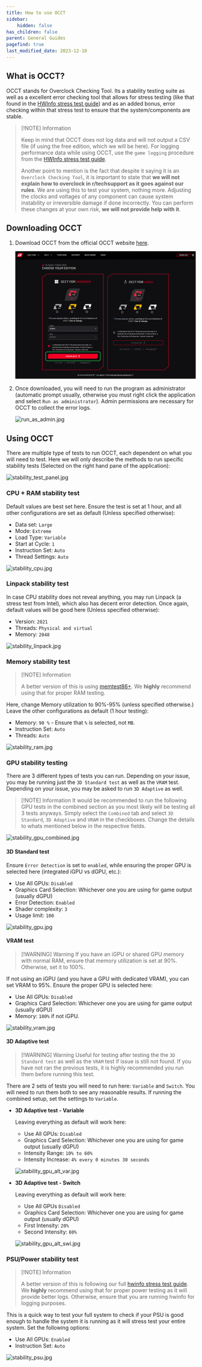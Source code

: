 ```yaml
---
title: How to use OCCT
sidebar:
    hidden: false
has_children: false
parent: General Guides
pagefind: true
last_modified_date: 2023-12-10
---
```


## What is OCCT?
OCCT stands for Overclock Checking Tool. Its a stability testing suite as well as a excellent error checking tool that allows for stress testing (like that found in the [HWInfo stress test guide](/guides/hwinfo)) and as an added bonus, error checking within that stress test to ensure that the system/components are stable.

> [!NOTE] Information
> 
> Keep in mind that OCCT does not log data and will not output a CSV file (if using the free edition, which we will be here). For logging performance data while using OCCT, use the `game logging` procedure from the [HWInfo stress test guide](/guides/hwinfo).
>
> Another point to mention is the fact that despite it saying it is an `Overclock Checking Tool`, it is important to state that **we will not explain how to overclock in r/techsupport as it goes against our rules**. We are using this to test your system, nothing more. Adjusting the clocks and voltages of any component can cause system instability or irreversible damage if done incorrectly. You can perform these changes at your own risk, **we will not provide help with it**.

## Downloading OCCT
1. Download OCCT from the official OCCT website [here](https://www.ocbase.com/download).

    ![occt_download](../../../assets/OCCT/occt_download.png)

2. Once downloaded, you will need to run the program as administrator (automatic prompt usually, otherwise you must right click the application and select `Run as administrator`). Admin permissions are necessary for OCCT to collect the error logs.

    ![run_as_admin.jpg](../../../assets/OCCT/run_as_admin.jpg)

## Using OCCT
There are multiple type of tests to run OCCT, each dependent on what you will need to test. Here we will only describe the methods to run specific stability tests (Selected on the right hand pane of the application):

![stability_test_panel.jpg](../../../assets/OCCT/stability_panel.jpg)

### CPU + RAM stability test
Default values are best set here. Ensure the test is set at 1 hour, and all other configurations are set as default (Unless specified otherwise):
- Data set: `Large`
- Mode: `Extreme`
- Load Type: `Variable`
- Start at Cycle: `1`
- Instruction Set: `Auto`
- Thread Settings: `Auto`

![stability_cpu.jpg](../../../assets/OCCT/stability_cpu.jpg)

### Linpack stability test
In case CPU stability does not reveal anything, you may run Linpack (a stress test from Intel), which also has decent error detection. Once again, default values will be good here (Unless specified otherwise):
- Version: `2021`
- Threads: `Physical and virtual`
- Memory: `2048`

![stability_linpack.jpg](../../../assets/OCCT/stability_linpack.jpg)

### Memory stability test
> [!NOTE] Information
> 
> A better version of this is using [memtest86+](/guides/memtest/memtest86). We **highly** recommend using that for proper RAM testing.

Here, change Memory utilization to 90%-95% (unless specified otherwise.) Leave the other configurations as default (1 hour testing):
- Memory: `90 %` - Ensure that `%` is selected, not `MB`.
- Instruction Set: `Auto`
- Threads: `Auto`

![stability_ram.jpg](../../../assets/OCCT/stability_ram.jpg)

### GPU stability testing
There are 3 different types of tests you can run. Depending on your issue, you may be running just the `3D Standard test` as well as the `VRAM` test. Depending on your issue, you may be asked to run `3D Adaptive` as well.

> [!NOTE] Information
> It would be recommended to run the following GPU tests in the combined section as you most likely will be testing all 3 tests anyways. Simply select the `Combined` tab and select `3D Standard`, `3D Adaptive` and `VRAM` in the checkboxes. Change the details to whats mentioned below in the respective fields.

![stability_gpu_combined.jpg](../../../assets/OCCT/stability_gpu_combined.jpg)

#### 3D Standard test
Ensure `Error Detection` is set to `enabled`, while ensuring the proper GPU is selected here (integrated iGPU vs dGPU, etc.):
- Use All GPUs: `Disabled`
- Graphics Card Selection: Whichever one you are using for game output (usually dGPU)
- Error Detection: `Enabled`
- Shader complexity: `3`
- Usage limit: `100`

![stability_gpu.jpg](../../../assets/OCCT/stability_gpu.jpg)

#### VRAM test
> [!WARNING] Warning
> If you have an iGPU or shared GPU memory with normal RAM, ensure that memory utilization is set at 90%. Otherwise, set it to 100%.

If not using an iGPU (and you have a GPU with dedicated VRAM), you can set VRAM to 95%. Ensure the proper GPU is selected here:
- Use All GPUs: `Disabled`
- Graphics Card Selection: Whichever one you are using for game output (usually dGPU)
- Memory: `100%` if not iGPU.

![stability_vram.jpg](../../../assets/OCCT/stability_vram.jpg)

#### 3D Adaptive test
> [!WARNING] Warning
> Useful for testing after testing the the `3D Standard test` as well as the `VRAM` test if issue is still not found. If you have not ran the previous tests, it is highly recommended you run them before running this test.

There are 2 sets of tests you will need to run here: `Variable` and `Switch`. You will need to run them both to see any reasonable results. If running the combined setup, set the settings to `Variable`.

- **3D Adaptive test - Variable**

    Leaving everything as default will work here:
    -  Use All GPUs: `Disabled`
    - Graphics Card Selection: Whichever one you are using for game output (usually dGPU)
    - Intensity Range: `10% to 60%`
    - Intensity Increase: `4% every 0 minutes 30 seconds`

    ![stability_gpu_alt_var.jpg](../../../assets/OCCT/stability_gpu_alt_var.jpg)

- **3D Adaptive test - Switch**

    Leaving everything as default will work here:
    -  Use All GPUs `Disabled`
    - Graphics Card Selection: Whichever one you are using for game output (usually dGPU)
    - First Intensity: `20%`
    - Second Intensity: `80%`

    ![stability_gpu_alt_swi.jpg](../../../assets/OCCT/stability_gpu_alt_swi.jpg)

### PSU/Power stability test
> [!NOTE] Information
> 
> A better version of this is following our full [hwinfo stress test guide](/guides/hwinfo). We **highly** recommend using that for proper power testing as it will provide better logs. Otherwise, ensure that you are running hwinfo for logging purposes.

This is a quick way to test your full system to check if your PSU is good enough to handle the system it is running as it will stress test your entire system. Set the following options:
- Use All GPUs: `Enabled`
- Instruction Set: `Auto`

![stability_psu.jpg](../../../assets/OCCT/stability_psu.jpg)
